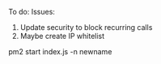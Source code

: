To do:
Issues:




1. Update security to block recurring calls
2. Maybe create IP whitelist


pm2 start index.js -n newname

